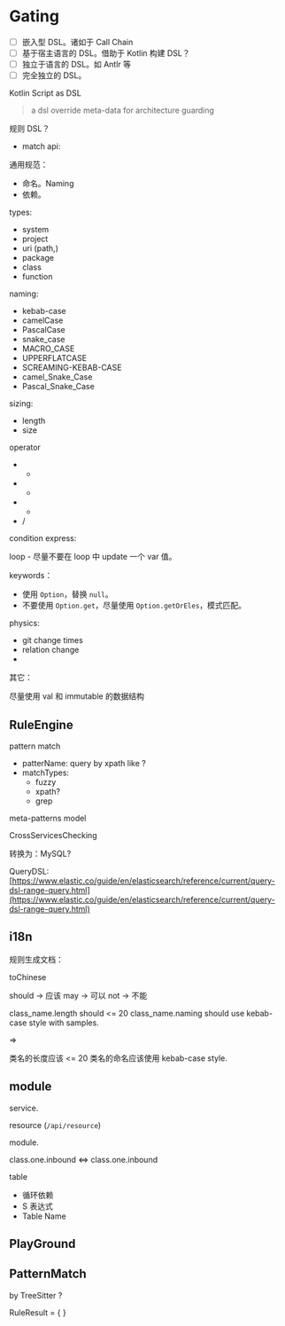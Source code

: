 # Gating

- [ ] 嵌入型 DSL。诸如于 Call Chain
- [ ] 基于宿主语言的 DSL。借助于 Kotlin 构建 DSL？
- [ ] 独立于语言的 DSL。如 Antlr 等
- [ ] 完全独立的 DSL。

Kotlin Script as DSL

> a dsl override meta-data for architecture guarding

规则 DSL？

- match api:

通用规范：

- 命名。Naming
- 依赖。

types:

- system
- project
- uri (path,)
- package
- class
- function

naming:

- kebab-case
- camelCase
- PascalCase
- snake_case
- MACRO_CASE
- UPPERFLATCASE
- SCREAMING-KEBAB-CASE
- camel_Snake_Case
- Pascal_Snake_Case

sizing:

- length
- size

operator

- +
- -
- *
- /

condition express:

loop - 尽量不要在 loop 中 update 一个 var 值。

keywords：

- 使用 `Option`，替换 `null`。
- 不要使用 `Option.get`，尽量使用 `Option.getOrEles`，模式匹配。

physics:

* git change times
* relation change
*

其它：

尽量使用 val 和 immutable 的数据结构

## RuleEngine

pattern match

- patterName: query by xpath like ?
- matchTypes:
    - fuzzy
    - xpath?
    - grep

meta-patterns model

CrossServicesChecking

转换为：MySQL?

QueryDSL: [https://www.elastic.co/guide/en/elasticsearch/reference/current/query-dsl-range-query.html](https://www.elastic.co/guide/en/elasticsearch/reference/current/query-dsl-range-query.html)

## i18n

规则生成文档：

toChinese

should -> 应该
may -> 可以
not -> 不能

class_name.length should <= 20
class_name.naming should use kebab-case style with samples.

=>

类名的长度应该 <= 20
类名的命名应该使用 kebab-case style.

## module

service.

resource (`/api/resource`)

module.

class.one.inbound <=> class.one.inbound

table

- 循环依赖
- S 表达式
- Table Name

## PlayGround


## PatternMatch

by TreeSitter ?

RuleResult = { } 
